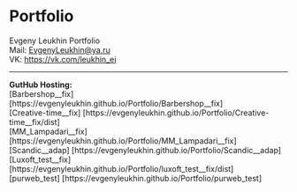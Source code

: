 # Portfolio
Evgeny Leukhin Portfolio
<br>
Mail: EvgenyLeukhin@ya.ru
<br>
VK: https://vk.com/leukhin_ei
<hr>
<b>GutHub Hosting:</b>
<br>
[Barbershop__fix] [https://evgenyleukhin.github.io/Portfolio/Barbershop__fix]
<br>
[Creative-time__fix] [https://evgenyleukhin.github.io/Portfolio/Creative-time__fix/dist]
<br>
[MM_Lampadari__fix] [https://evgenyleukhin.github.io/Portfolio/MM_Lampadari__fix]
<br>
[Scandic__adap] [https://evgenyleukhin.github.io/Portfolio/Scandic__adap]
<br>
[Luxoft_test__fix] [https://evgenyleukhin.github.io/Portfolio/luxoft_test__fix/dist]
<br>
[purweb_test] [https://evgenyleukhin.github.io/Portfolio/purweb_test]